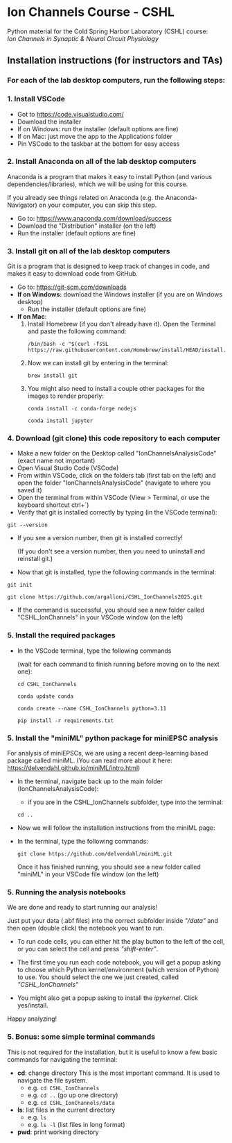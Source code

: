 # Ion Channels Course - CSHL
Python material for the Cold Spring Harbor Laboratory (CSHL) course:  
*Ion Channels in Synaptic & Neural Circuit Physiology*

## Installation instructions (for instructors and TAs)
### For each of the lab desktop computers, run the following steps:
### 1. Install VSCode 
- Got to https://code.visualstudio.com/
- Download the installer
- If on Windows: run the installer (default options are fine)
- If on Mac: just move the app to the Applications folder
- Pin VSCode to the taskbar at the bottom for easy access

### 2. Install Anaconda on all of the lab desktop computers
Anaconda is a program that makes it easy to install Python (and various dependencies/libraries), which we will be using for this course. 

If you already see things related on Anaconda (e.g. the Anaconda-Navigator) on your computer, you can skip this step.
 - Go to: https://www.anaconda.com/download/success
 - Download the "Distribution" installer (on the left)
 - Run the installer (default options are fine)

 ### 3. Install git on all of the lab desktop computers
 Git is a program that is designed to keep track of changes in code, and makes it easy to download code from GitHub.

 - Go to: https://git-scm.com/downloads
 - **If on Windows:** download the Windows installer (if you are on Windows desktop)
    - Run the installer (default options are fine) 
 - **If on Mac**:
    1. Install Homebrew (if you don't already have it). Open the Terminal and paste the following command:
        ```
        /bin/bash -c "$(curl -fsSL https://raw.githubusercontent.com/Homebrew/install/HEAD/install.sh)"
        ```
    2. Now we can install git by entering in the terminal:
        ```
        brew install git
        ```
    3. You might also need to install a couple other packages for the images to render properly:
        ```
        conda install -c conda-forge nodejs
        ```
        ```
        conda install jupyter
        ```
    

### 4. Download (git clone) this code repository to each computer
- Make a new folder on the Desktop called "IonChannelsAnalysisCode" (exact name not important)
- Open Visual Studio Code (VSCode)
- From within VSCode, click on the folders tab (first tab on the left) and open the folder "IonChannelsAnalysisCode" (navigate to where you saved it)
- Open the terminal from within VSCode (View > Terminal, or use the keyboard shortcut ctrl+`) 
- Verify that git is installed correctly by typing (in the VSCode terminal):
```
git --version
```
- If you see a version number, then git is installed correctly!

    (If you don't see a version number, then you need to uninstall and reinstall git.)

- Now that git is installed, type the following commands in the terminal:
```
git init
```
```
git clone https://github.com/argalloni/CSHL_IonChannels2025.git
```
- If the command is successful, you should see a new folder called "CSHL_IonChannels" in your VSCode window (on the left)

### 5. Install the required packages
- In the VSCode terminal, type the following commands 

    (wait for each command to finish running before moving on to the next one):
    ```
    cd CSHL_IonChannels
    ```
    ```
    conda update conda
    ```
    ```
    conda create --name CSHL_IonChannels python=3.11
    ```
    ```
    pip install -r requirements.txt
    ```

### 5. Install the "miniML" python package for miniEPSC analysis
For analysis of miniEPSCs, we are using a recent deep-learning based package called miniML.
(You can read more about it here: https://delvendahl.github.io/miniML/intro.html)

- In the terminal, navigate back up to the main folder (IonChannelsAnalysisCode):
    - if you are in the CSHL_IonChannels subfolder, type into the terminal:
    ```
    cd ..
    ```
- Now we will follow the installation instructions from the miniML page:

- In the terminal, type the following commands:
    ```
    git clone https://github.com/delvendahl/miniML.git
    ```
    Once it has finished running, you should see a new folder called "miniML" in your VSCode file window (on the left)

### 5. Running the analysis notebooks

We are done and ready to start running our analysis!

Just put your data (.abf files) into the correct subfolder inside *"/data"* and then open (double click) the notebook you want to run.

- To run code cells, you can either hit the play button to the left of the cell, or you can select the cell and press *"shift-enter"*.

- The first time you run each code notebook, you will get a popup asking to choose which Python kernel/environment (which version of Python) to use. You should select the one we just created, called *"CSHL_IonChannels"*

- You might also get a popup asking to install the *ipykernel*. Click yes/install.

Happy analyzing!

### 5. Bonus: some simple terminal commands

This is not required for the installation, but it is useful to know a few basic commands for navigating the terminal:
- **cd**: change directory
    This is the most important command. It is used to navigate the file system.
    - e.g. `cd CSHL_IonChannels`
    - e.g. `cd ..` (go up one directory)
    - e.g. `cd CSHL_IonChannels/data`
- **ls**: list files in the current directory
    - e.g. `ls`
    - e.g. `ls -l` (list files in long format)
- **pwd**: print working directory
    


